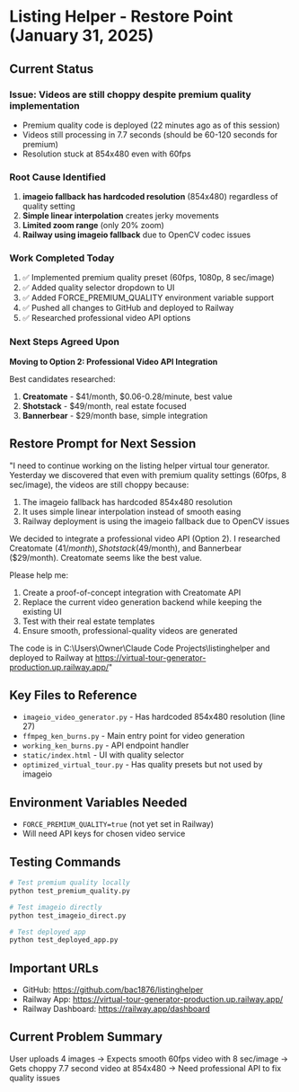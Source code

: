 # Listing Helper - Restore Point (January 31, 2025)

## Current Status

### Issue: Videos are still choppy despite premium quality implementation
- Premium quality code is deployed (22 minutes ago as of this session)
- Videos still processing in 7.7 seconds (should be 60-120 seconds for premium)
- Resolution stuck at 854x480 even with 60fps

### Root Cause Identified
1. **imageio fallback has hardcoded resolution** (854x480) regardless of quality setting
2. **Simple linear interpolation** creates jerky movements
3. **Limited zoom range** (only 20% zoom)
4. **Railway using imageio fallback** due to OpenCV codec issues

### Work Completed Today
1. ✅ Implemented premium quality preset (60fps, 1080p, 8 sec/image)
2. ✅ Added quality selector dropdown to UI
3. ✅ Added FORCE_PREMIUM_QUALITY environment variable support
4. ✅ Pushed all changes to GitHub and deployed to Railway
5. ✅ Researched professional video API options

### Next Steps Agreed Upon
**Moving to Option 2: Professional Video API Integration**

Best candidates researched:
1. **Creatomate** - $41/month, $0.06-0.28/minute, best value
2. **Shotstack** - $49/month, real estate focused
3. **Bannerbear** - $29/month base, simple integration

## Restore Prompt for Next Session

"I need to continue working on the listing helper virtual tour generator. Yesterday we discovered that even with premium quality settings (60fps, 8 sec/image), the videos are still choppy because:

1. The imageio fallback has hardcoded 854x480 resolution
2. It uses simple linear interpolation instead of smooth easing
3. Railway deployment is using the imageio fallback due to OpenCV issues

We decided to integrate a professional video API (Option 2). I researched Creatomate ($41/month), Shotstack ($49/month), and Bannerbear ($29/month). Creatomate seems like the best value.

Please help me:
1. Create a proof-of-concept integration with Creatomate API
2. Replace the current video generation backend while keeping the existing UI
3. Test with their real estate templates
4. Ensure smooth, professional-quality videos are generated

The code is in C:\Users\Owner\Claude Code Projects\listinghelper and deployed to Railway at https://virtual-tour-generator-production.up.railway.app/"

## Key Files to Reference
- `imageio_video_generator.py` - Has hardcoded 854x480 resolution (line 27)
- `ffmpeg_ken_burns.py` - Main entry point for video generation
- `working_ken_burns.py` - API endpoint handler
- `static/index.html` - UI with quality selector
- `optimized_virtual_tour.py` - Has quality presets but not used by imageio

## Environment Variables Needed
- `FORCE_PREMIUM_QUALITY=true` (not yet set in Railway)
- Will need API keys for chosen video service

## Testing Commands
```bash
# Test premium quality locally
python test_premium_quality.py

# Test imageio directly
python test_imageio_direct.py

# Test deployed app
python test_deployed_app.py
```

## Important URLs
- GitHub: https://github.com/bac1876/listinghelper
- Railway App: https://virtual-tour-generator-production.up.railway.app/
- Railway Dashboard: https://railway.app/dashboard

## Current Problem Summary
User uploads 4 images → Expects smooth 60fps video with 8 sec/image → Gets choppy 7.7 second video at 854x480 → Need professional API to fix quality issues